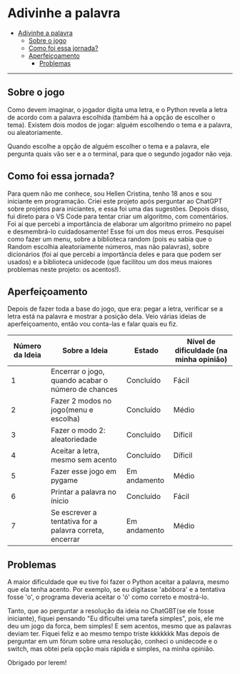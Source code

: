 # Adivinhe a palavra
- [Adivinhe a palavra](#adivinhe-a-palavra)
  - [Sobre o jogo](#sobre-o-jogo)
  - [Como foi essa jornada?](como-foi-essa-jornada-?)
  - [Aperfeiçoamento](#aperfeiçoamento)
    - [Problemas](#problemas)
_____

## Sobre o jogo

Como devem imaginar, o jogador digita uma letra, e o Python revela a letra de acordo com a palavra escolhida (também há a opção de escolher o tema). Existem dois modos de jogar: alguém escolhendo o tema e a palavra, ou aleatoriamente.

Quando escolhe a opção de alguém escolher o tema e a palavra, ele pergunta quais vão ser e a o terminal, para que o segundo jogador não veja.

## Como foi essa jornada?

Para quem não me conhece, sou Hellen Cristina, tenho 18 anos e sou iniciante em programação. Criei este projeto após perguntar ao ChatGPT sobre projetos para iniciantes, e essa foi uma das sugestões. Depois disso, fui direto para o VS Code para tentar criar um algoritmo, com comentários. Foi aí que percebi a importância de elaborar um algoritmo primeiro no papel e desmembrá-lo cuidadosamente! Esse foi um dos meus erros. Pesquisei como fazer um menu, sobre a biblioteca random (pois eu sabia que o Random escolhia aleatoriamente números, mas não palavras), sobre dicionários (foi aí que percebi a importância deles e para que podem ser usados) e a biblioteca unidecode (que facilitou um dos meus maiores problemas neste projeto: os acentos!).

## Aperfeiçoamento

Depois de fazer toda a base do jogo, que era: pegar a letra, verificar se a letra está na palavra e mostrar a posição dela. Veio várias ideias de aperfeiçoamento, então vou conta-las e falar quais eu fiz.

| Número da Ideia | Sobre a Ideia                                      | Estado    | Nível de dificuldade (na minha opinião) |
|-----------------|-----------------------------------------------------|-----------|--------------------|
| 1               | Encerrar o jogo, quando acabar o número de chances | Concluído | Fácil |
| 2               | Fazer 2 modos no jogo(menu e escolha) | Concluído | Médio |
| 3               | Fazer o modo 2: aleatoriedade | Concluído | Díficil |
| 4               | Aceitar a letra, mesmo sem acento | Concluído | Díficil | 
| 5               | Fazer esse jogo em pygame | Em andamento | Médio |
| 6               | Printar a palavra no ínicio | Concluído | Fácil |
| 7               | Se escrever a tentativa for a palavra correta, encerrar | Em andamento | Médio |

## Problemas

A maior dificuldade que eu tive foi fazer o Python aceitar a palavra, mesmo que ela tenha acento. Por exemplo, se eu digitasse 'abóbora' e a tentativa fosse 'o', o programa deveria aceitar o 'ó' como correto e mostrá-lo.

Tanto, que ao perguntar a resolução da ideia no ChatGBT(se ele fosse iniciante), fiquei pensando "Eu dificultei uma tarefa simples", pois, ele me deu um jogo da forca, bem simples! E sem acentos, mesmo que as palavras deviam ter. Fiquei feliz e ao mesmo tempo triste kkkkkkk
Mas depois de perguntar em um fórum sobre uma resolução, conheci o unidecode e o switch, mas obtei pela opção mais rápida e simples, na minha opinião.

Obrigado por lerem!
